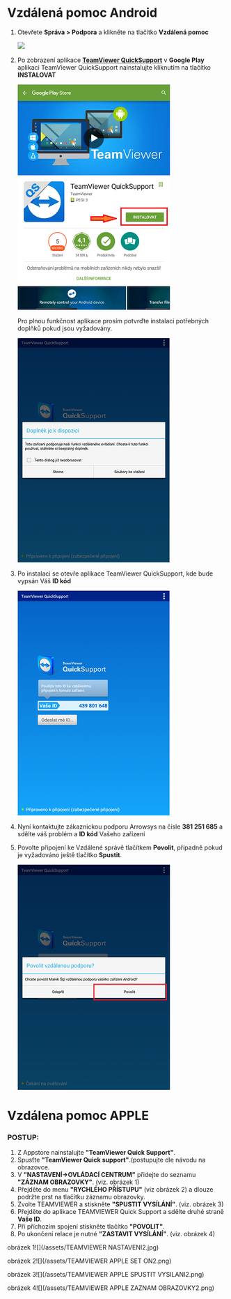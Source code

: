 # Vzdálená pomoc Android

1. Otevřete **Správa &gt; Podpora** a klikněte na tlačítko **Vzdálená pomoc**

   ![](/assets/SPRÁVA-PODPORA.jpg)

2. Po zobrazení aplikace [**TeamViewer QuickSupport**](https://play.google.com/store/apps/details?id=com.teamviewer.quicksupport.market&hl=cs) v **Google Play** aplikaci TeamViewer QuickSupport nainstalujte kliknutím na tlačítko **INSTALOVAT**

   ![](Support2.png)

   Pro plnou funkčnost aplikace prosím potvrďte instalaci potřebných doplňků pokud jsou vyžadovány.

   ![](Support3.png)

3. Po instalaci se otevře aplikace TeamViewer QuickSupport, kde bude vypsán Váš **ID kód**

   ![](support4.png)

4. Nyní kontaktujte zákaznickou podporu Arrowsys na čísle **381 251 685** a sdělte váš problém a **ID kód** Vašeho zařízení

5. Povolte připojení ke Vzdálené správě tlačítkem **Povolit**, případně pokud je vyžadováno ještě tlačítko **Spustit**.

   ![](support5.png)

# Vzdálena pomoc APPLE



### POSTUP: 

1. Z Appstore nainstalujte **"TeamViewer Quick Support"**.
2. Spusťte **"TeamViewer Quick support"**.\(postupujte dle návodu na obrazovce.
3. V **"NASTAVENÍ-&gt;OVLÁDACÍ CENTRUM"** přidejte do seznamu **"ZÁZNAM OBRAZOVKY"**. \(viz. obrázek 1\)
4. Přejděte do menu **"RYCHLÉHO PŘÍSTUPU"** \(viz obrázek 2\) a dlouze podržte prst na tlačítku záznamu obrazovky.
5. Zvolte TEAMVIEWER a stiskněte **"SPUSTIT VYSÍLÁNÍ"**. \(viz. obrázek 3\)
6. Přejděte do aplikace TEAMVIEWER Quick Support a sdělte druhé straně **Vaše ID**.
7. Při příchozím spojení stiskněte tlačítko **"POVOLIT"**.
8. Po ukončení relace je nutné **"ZASTAVIT VYSÍLÁNÍ"**. \(viz. obrázek 4\)



obrázek 1![](/assets/TEAMVIEWER NASTAVENI2.jpg)

obrázek 2![](/assets/TEAMVIEWER APPLE SET ON2.png)

obrázek 3![](/assets/TEAMVIEWER APPLE SPUSTIT VYSILANI2.png)

obrázek 4![](/assets/TEAMVIEWER  APPLE ZAZNAM OBRAZOVKY2.png)

